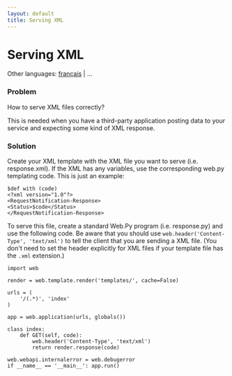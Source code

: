 ```yaml
---
layout: default
title: Serving XML
---
```


# Serving XML

Other languages:  [français](/../cookbook/xmlfiles.fr) | ...

### Problem

How to serve XML files correctly?

This is needed when you have a third-party application posting data to your service and expecting some kind of XML response.

### Solution

Create your XML template with the XML file you want to serve (i.e. response.xml). If the XML has any variables, use the corresponding web.py templating code. This is just an example:

    $def with (code)
    <?xml version="1.0"?>
    <RequestNotification-Response>
    <Status>$code</Status>
    </RequestNotification-Response>

To serve this file, create a standard Web.Py program (i.e. response.py) and use the following code. Be aware that you should use `web.header('Content-Type', 'text/xml')` to tell the client that you are sending a XML file. (You don't need to set the header explicitly for XML files if your template file has the ``.xml`` extension.)

    import web

    render = web.template.render('templates/', cache=False)

    urls = (
        '/(.*)', 'index'
    )

    app = web.application(urls, globals())

    class index:
        def GET(self, code):
            web.header('Content-Type', 'text/xml')
            return render.response(code)

    web.webapi.internalerror = web.debugerror
    if __name__ == '__main__': app.run()

